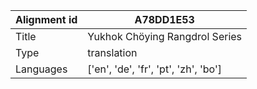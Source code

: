 |Alignment id | A78DD1E53
| --- | --- 
|Title | Yukhok Chöying Rangdrol Series 
|Type | translation
|Languages | ['en', 'de', 'fr', 'pt', 'zh', 'bo']